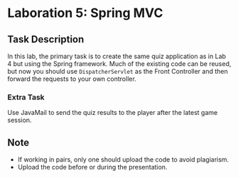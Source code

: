 # Laboration 5: Spring MVC

## Task Description

In this lab, the primary task is to create the same quiz application as in Lab 4 but using the Spring framework. Much of the existing code can be reused, but now you should use `DispatcherServlet` as the Front Controller and then forward the requests to your own controller.

### Extra Task

Use JavaMail to send the quiz results to the player after the latest game session.

## Note

- If working in pairs, only one should upload the code to avoid plagiarism.
- Upload the code before or during the presentation.
